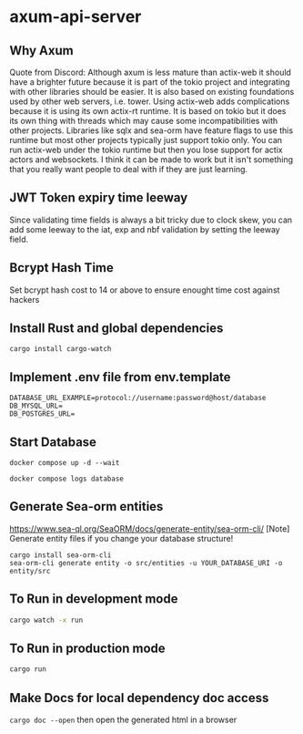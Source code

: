 # axum-api-server

## Why Axum

Quote from Discord: Although axum is less mature than actix-web it should have a brighter future because it is part of the tokio project and integrating with other libraries should be easier. It is also based on existing foundations used by other web servers, i.e. tower.
Using actix-web adds complications because it is using its own actix-rt runtime. It is based on tokio but it does its own thing with threads which may cause some incompatibilities with other projects. Libraries like sqlx and sea-orm have feature flags to use this runtime but most other projects typically just support tokio only. You can run actix-web under the tokio runtime but then you lose support for actix actors and websockets. I think it can be made to work but it isn't something that you really want people to deal with if they are just learning.

## JWT Token expiry time leeway

Since validating time fields is always a bit tricky due to clock skew, you can add some leeway to the iat, exp and nbf validation by setting the leeway field.

## Bcrypt Hash Time

Set bcrypt hash cost to 14 or above to ensure enought time cost against hackers

## Install Rust and global dependencies

`cargo install cargo-watch`

## Implement .env file from env.template

```
DATABASE_URL_EXAMPLE=protocol://username:password@host/database
DB_MYSQL_URL=
DB_POSTGRES_URL=
```

## Start Database

```
docker compose up -d --wait

docker compose logs database
```

## Generate Sea-orm entities

https://www.sea-ql.org/SeaORM/docs/generate-entity/sea-orm-cli/
[Note] Generate entity files if you change your database structure!

```
cargo install sea-orm-cli
sea-orm-cli generate entity -o src/entities -u YOUR_DATABASE_URI -o entity/src
```

## To Run in development mode

```bash
cargo watch -x run
```

## To Run in production mode

```bash
cargo run
```

## Make Docs for local dependency doc access

`cargo doc --open`
then open the generated html in a browser
